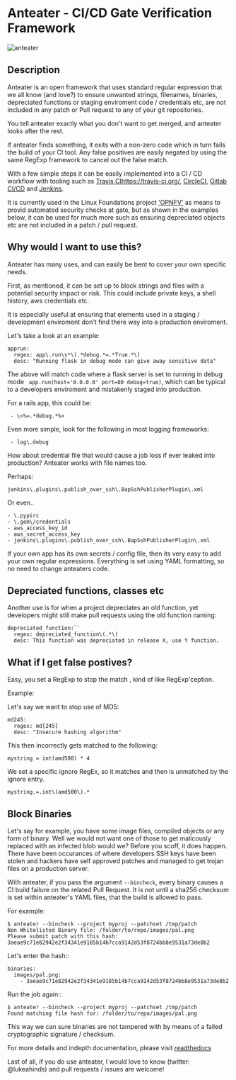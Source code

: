 # Anteater - CI/CD Gate Verification Framework

![anteater](http://i.imgur.com/BPvV3Gz.png)

Description
-----------

Anteater is an open framework that uses standard regular expression that we all
know (and love?) to ensure unwanted strings, filenames, binaries, depreciated
functions or staging enviroment code / credentials etc, are not included in any
patch or Pull request to any of your git repositories.

You tell anteater exactly what you don't want to get merged, and anteater looks
after the rest.

If anteater finds something, it exits with a non-zero code which in turn fails
the build of your CI tool. Any false positives are easily negated by using the
same RegExp framework to cancel out the false match.

With a few simple steps it can be easily implemented into a CI / CD workflow
with tooling such as [Travis CI]()https://travis-ci.org/, [CircleCI](https://circleci.com/), [Gitlab CI/CD](https://about.gitlab.com/features/gitlab-ci-cd/) and [Jenkins](https://jenkins.io/).

It is currently used in the Linux Foundations project ['OPNFV'](https://opnfv.org)
as means to provid automated security checks at gate, but as shown in the
examples below, it can be used for much more such as ensuring depreciated
objects etc are not included in a patch / pull request.

Why would I want to use this?
-----------------------------

Anteater has many uses, and can easily be bent to cover your own specific needs.

First, as mentioned, it can be set up to block strings and files with a
potential security impact or risk. This could include private keys, a shell
history, aws credentials etc.

It is especially useful at ensuring that elements used in a staging /
development enviroment don't find there way into a production enviroment.

Let's take a look at an example:

```
apprun:
  regex: app\.run\s*\(.*debug.*=.*True.*\)
  desc: "Running flask in debug mode can give away sensitive data"
```

The above will match code where a flask server is set to running in debug mode
`` app.run(host='0.0.0.0' port=80 debug=true)``, which can be typical to a
developers enviroment and mistakenly staged into production.

For a rails app, this could be:

`` - \<%=.*debug.*%>``

Even more simple, look for the following in most logging frameworks:

`` - log\.debug``

How about credential file that would cause a job loss if ever leaked into
production? Anteater works with file names too.

Perhaps:

``jenkins\.plugins\.publish_over_ssh\.BapSshPublisherPlugin\.xml``

Or even..

```
- \.pypirc
- \.gem\/credentials
- aws_access_key_id
- aws_secret_access_key
- jenkins\.plugins\.publish_over_ssh\.BapSshPublisherPlugin\.xml
```

If your own app has its own secrets / config file, then its very easy to
add your own regular expressions. Everything is set using YAML formatting,
so no need to change anteaters code.

Depreciated functions, classes etc
----------------------------------

Another use is for when a project depreciates an old function, yet developers
might still make pull requests using the old function naming:

```
depreciated_function:``
  regex: depreciated_function\(.*\)
  desc: This function was depreciated in release X, use Y function.
```

What if I get false postives?
-----------------------------

Easy, you set a RegExp to stop the match , kind of like RegExp'ception.

Example:

Let's say we want to stop use of MD5:

```
md245:
  regex: md[245]
  desc: "Insecure hashing algorithm"
```

This then incorrectly gets matched to the following:

``mystring = int(amd500) * 4``

We set a specific ignore RegEx, so it matches and then is unmatched by the
ignore entry.

``mystring.=.int\(amd500\).*``

Block Binaries
--------------

Let's say for example, you have some image files, compiled objects or any form
of binary. Well we would not want one of those to get malicously replaced
with an infected blob would we? Before you scoff, it does happen. There have
been occurances of where developers SSH keys have been stolen and hackers have
self approved patches and managed to get trojan files on a production server.

With anteater, if you pass the argument ``--bincheck``, every binary causes a
CI build failure on the related Pull Request. It is not until a sha256 checksum
is set within anteater's YAML files, that the build is allowed to pass.

For example:

```
$ anteater --bincheck --project myproj --patchset /tmp/patch
Non Whitelisted Binary file: /folder/to/repo/images/pal.png
Please submit patch with this hash: 3aeae9c71e82942e2f34341e9185b14b7cca9142d53f8724bb8e9531a73de8b2
```
Let's enter the hash::
```
binaries:
  images/pal.png:
    - 3aeae9c71e82942e2f34341e9185b14b7cca9142d53f8724bb8e9531a73de8b2
```
Run the job again::
```
$ anteater --bincheck --project myproj --patchset /tmp/patch
Found matching file hash for: /folder/to/repo/images/pal.png
```

This way we can sure binaries are not tampered with by means of a failed
cryptographic signature / checksum.

For more details and indepth documentation, please visit [readthedocs](http://anteater.readthedocs.io/en/latest/)

Last of all, if you do use anteater, I would love to know (twitter: @lukeahinds)
and pull requests / issues are welcome!
